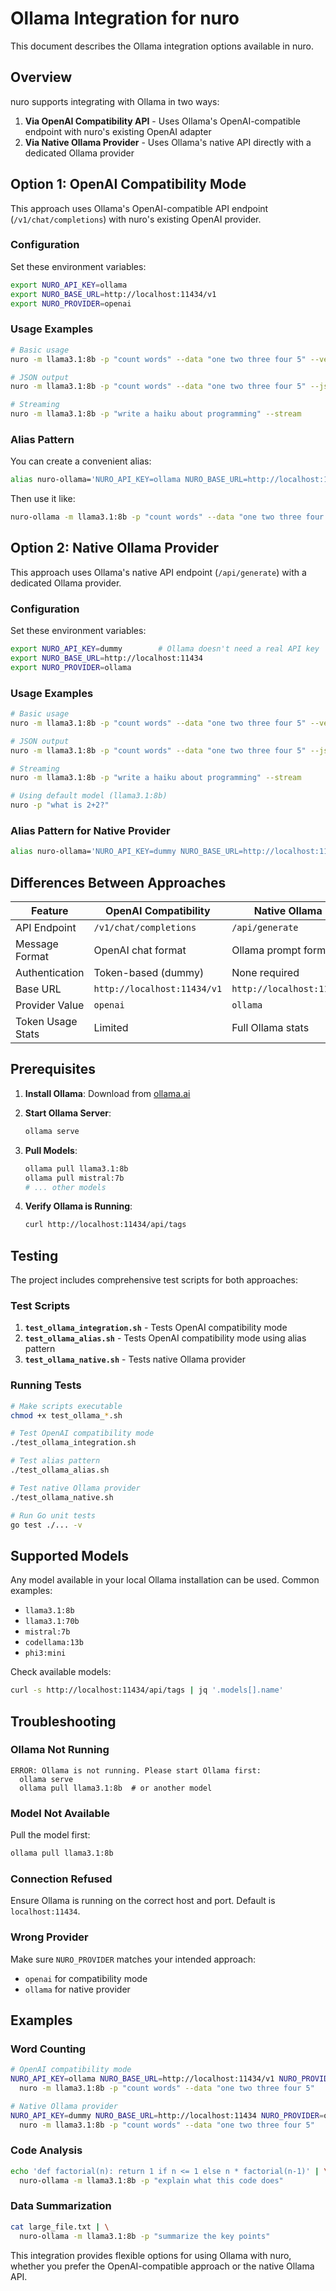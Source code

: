 # Ollama Integration for nuro

This document describes the Ollama integration options available in nuro.

## Overview

nuro supports integrating with Ollama in two ways:

1. **Via OpenAI Compatibility API** - Uses Ollama's OpenAI-compatible endpoint with nuro's existing OpenAI adapter
2. **Via Native Ollama Provider** - Uses Ollama's native API directly with a dedicated Ollama provider

## Option 1: OpenAI Compatibility Mode

This approach uses Ollama's OpenAI-compatible API endpoint (`/v1/chat/completions`) with nuro's existing OpenAI provider.

### Configuration

Set these environment variables:

```bash
export NURO_API_KEY=ollama
export NURO_BASE_URL=http://localhost:11434/v1  
export NURO_PROVIDER=openai
```

### Usage Examples

```bash
# Basic usage
nuro -m llama3.1:8b -p "count words" --data "one two three four 5" --verbose

# JSON output
nuro -m llama3.1:8b -p "count words" --data "one two three four 5" --json

# Streaming
nuro -m llama3.1:8b -p "write a haiku about programming" --stream
```

### Alias Pattern

You can create a convenient alias:

```bash
alias nuro-ollama='NURO_API_KEY=ollama NURO_BASE_URL=http://localhost:11434/v1 NURO_PROVIDER=openai nuro'
```

Then use it like:

```bash
nuro-ollama -m llama3.1:8b -p "count words" --data "one two three four 5"
```

## Option 2: Native Ollama Provider

This approach uses Ollama's native API endpoint (`/api/generate`) with a dedicated Ollama provider.

### Configuration

Set these environment variables:

```bash
export NURO_API_KEY=dummy        # Ollama doesn't need a real API key
export NURO_BASE_URL=http://localhost:11434
export NURO_PROVIDER=ollama
```

### Usage Examples

```bash
# Basic usage
nuro -m llama3.1:8b -p "count words" --data "one two three four 5" --verbose

# JSON output
nuro -m llama3.1:8b -p "count words" --data "one two three four 5" --json

# Streaming
nuro -m llama3.1:8b -p "write a haiku about programming" --stream

# Using default model (llama3.1:8b)
nuro -p "what is 2+2?"
```

### Alias Pattern for Native Provider

```bash
alias nuro-ollama='NURO_API_KEY=dummy NURO_BASE_URL=http://localhost:11434 NURO_PROVIDER=ollama nuro'
```

## Differences Between Approaches

| Feature | OpenAI Compatibility | Native Ollama |
|---------|---------------------|---------------|
| API Endpoint | `/v1/chat/completions` | `/api/generate` |
| Message Format | OpenAI chat format | Ollama prompt format |
| Authentication | Token-based (dummy) | None required |
| Base URL | `http://localhost:11434/v1` | `http://localhost:11434` |
| Provider Value | `openai` | `ollama` |
| Token Usage Stats | Limited | Full Ollama stats |

## Prerequisites

1. **Install Ollama**: Download from [ollama.ai](https://ollama.ai)

2. **Start Ollama Server**: 
   ```bash
   ollama serve
   ```

3. **Pull Models**: 
   ```bash
   ollama pull llama3.1:8b
   ollama pull mistral:7b
   # ... other models
   ```

4. **Verify Ollama is Running**:
   ```bash
   curl http://localhost:11434/api/tags
   ```

## Testing

The project includes comprehensive test scripts for both approaches:

### Test Scripts

1. **`test_ollama_integration.sh`** - Tests OpenAI compatibility mode
2. **`test_ollama_alias.sh`** - Tests OpenAI compatibility mode using alias pattern  
3. **`test_ollama_native.sh`** - Tests native Ollama provider

### Running Tests

```bash
# Make scripts executable
chmod +x test_ollama_*.sh

# Test OpenAI compatibility mode
./test_ollama_integration.sh

# Test alias pattern
./test_ollama_alias.sh  

# Test native Ollama provider
./test_ollama_native.sh

# Run Go unit tests
go test ./... -v
```

## Supported Models

Any model available in your local Ollama installation can be used. Common examples:

- `llama3.1:8b`
- `llama3.1:70b`  
- `mistral:7b`
- `codellama:13b`
- `phi3:mini`

Check available models:
```bash
curl -s http://localhost:11434/api/tags | jq '.models[].name'
```

## Troubleshooting

### Ollama Not Running
```
ERROR: Ollama is not running. Please start Ollama first:
  ollama serve
  ollama pull llama3.1:8b  # or another model
```

### Model Not Available
Pull the model first:
```bash
ollama pull llama3.1:8b
```

### Connection Refused
Ensure Ollama is running on the correct host and port. Default is `localhost:11434`.

### Wrong Provider
Make sure `NURO_PROVIDER` matches your intended approach:
- `openai` for compatibility mode
- `ollama` for native provider

## Examples

### Word Counting
```bash
# OpenAI compatibility mode
NURO_API_KEY=ollama NURO_BASE_URL=http://localhost:11434/v1 NURO_PROVIDER=openai \
  nuro -m llama3.1:8b -p "count words" --data "one two three four 5"

# Native Ollama provider  
NURO_API_KEY=dummy NURO_BASE_URL=http://localhost:11434 NURO_PROVIDER=ollama \
  nuro -m llama3.1:8b -p "count words" --data "one two three four 5"
```

### Code Analysis
```bash
echo 'def factorial(n): return 1 if n <= 1 else n * factorial(n-1)' | \
  nuro-ollama -m llama3.1:8b -p "explain what this code does"
```

### Data Summarization
```bash
cat large_file.txt | \
  nuro-ollama -m llama3.1:8b -p "summarize the key points"
```

This integration provides flexible options for using Ollama with nuro, whether you prefer the OpenAI-compatible approach or the native Ollama API.
